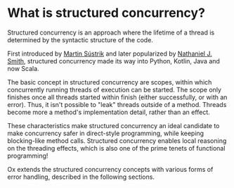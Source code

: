 # What is structured concurrency?

Structured concurrency is an approach where the lifetime of a thread is determined by the syntactic structure of the
code.

First introduced by [Martin Sústrik](https://250bpm.com/blog:71/) and later popularized by 
[Nathaniel J. Smith](https://vorpus.org/blog/notes-on-structured-concurrency-or-go-statement-considered-harmful/), 
structured concurrency made its way into Python, Kotlin, Java and now Scala.

The basic concept in structured concurrency are scopes, within which concurrently running threads of execution can be
started. The scope only finishes once all threads started within finish (either successfully, or with an error). Thus,
it isn't possible to "leak" threads outside of a method. Threads become more a method's implementation detail, rather
than an effect.

These characteristics make structured concurrency an ideal candidate to make concurrency safer in direct-style 
programming, while keeping blocking-like method calls. Structured concurrency enables local reasoning on the threading 
effects, which is also one of the prime tenets of functional programming!

Ox extends the structured concurrency concepts with various forms of error handling, described in the following sections.
